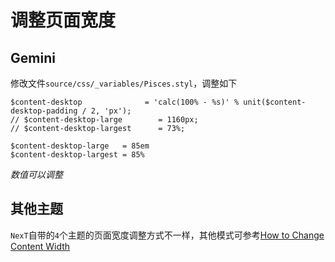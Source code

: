 
# 调整页面宽度

## Gemini

修改文件`source/css/_variables/Pisces.styl`，调整如下

```
$content-desktop              = 'calc(100% - %s)' % unit($content-desktop-padding / 2, 'px');
// $content-desktop-large        = 1160px;
// $content-desktop-largest      = 73%;

$content-desktop-large   = 85em
$content-desktop-largest = 85%
```

*数值可以调整*

## 其他主题

`NexT`自带的`4`个主题的页面宽度调整方式不一样，其他模式可参考[How to Change Content Width](https://theme-next.org/docs/faqs)

